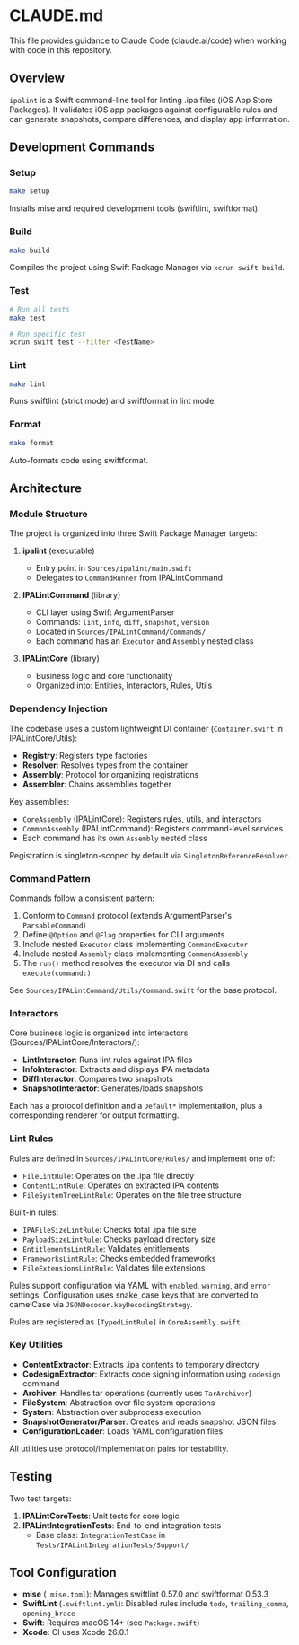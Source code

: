 # CLAUDE.md

This file provides guidance to Claude Code (claude.ai/code) when working with code in this repository.

## Overview

`ipalint` is a Swift command-line tool for linting .ipa files (iOS App Store Packages). It validates iOS app packages against configurable rules and can generate snapshots, compare differences, and display app information.

## Development Commands

### Setup
```bash
make setup
```
Installs mise and required development tools (swiftlint, swiftformat).

### Build
```bash
make build
```
Compiles the project using Swift Package Manager via `xcrun swift build`.

### Test
```bash
# Run all tests
make test

# Run specific test
xcrun swift test --filter <TestName>
```

### Lint
```bash
make lint
```
Runs swiftlint (strict mode) and swiftformat in lint mode.

### Format
```bash
make format
```
Auto-formats code using swiftformat.

## Architecture

### Module Structure

The project is organized into three Swift Package Manager targets:

1. **ipalint** (executable)
   - Entry point in `Sources/ipalint/main.swift`
   - Delegates to `CommandRunner` from IPALintCommand

2. **IPALintCommand** (library)
   - CLI layer using Swift ArgumentParser
   - Commands: `lint`, `info`, `diff`, `snapshot`, `version`
   - Located in `Sources/IPALintCommand/Commands/`
   - Each command has an `Executor` and `Assembly` nested class

3. **IPALintCore** (library)
   - Business logic and core functionality
   - Organized into: Entities, Interactors, Rules, Utils

### Dependency Injection

The codebase uses a custom lightweight DI container (`Container.swift` in IPALintCore/Utils):

- **Registry**: Registers type factories
- **Resolver**: Resolves types from the container
- **Assembly**: Protocol for organizing registrations
- **Assembler**: Chains assemblies together

Key assemblies:
- `CoreAssembly` (IPALintCore): Registers rules, utils, and interactors
- `CommonAssembly` (IPALintCommand): Registers command-level services
- Each command has its own `Assembly` nested class

Registration is singleton-scoped by default via `SingletonReferenceResolver`.

### Command Pattern

Commands follow a consistent pattern:
1. Conform to `Command` protocol (extends ArgumentParser's `ParsableCommand`)
2. Define `@Option` and `@Flag` properties for CLI arguments
3. Include nested `Executor` class implementing `CommandExecutor`
4. Include nested `Assembly` class implementing `CommandAssembly`
5. The `run()` method resolves the executor via DI and calls `execute(command:)`

See `Sources/IPALintCommand/Utils/Command.swift` for the base protocol.

### Interactors

Core business logic is organized into interactors (Sources/IPALintCore/Interactors/):

- **LintInteractor**: Runs lint rules against IPA files
- **InfoInteractor**: Extracts and displays IPA metadata
- **DiffInteractor**: Compares two snapshots
- **SnapshotInteractor**: Generates/loads snapshots

Each has a protocol definition and a `Default*` implementation, plus a corresponding renderer for output formatting.

### Lint Rules

Rules are defined in `Sources/IPALintCore/Rules/` and implement one of:

- `FileLintRule`: Operates on the .ipa file directly
- `ContentLintRule`: Operates on extracted IPA contents
- `FileSystemTreeLintRule`: Operates on the file tree structure

Built-in rules:
- `IPAFileSizeLintRule`: Checks total .ipa file size
- `PayloadSizeLintRule`: Checks payload directory size
- `EntitlementsLintRule`: Validates entitlements
- `FrameworksLintRule`: Checks embedded frameworks
- `FileExtensionsLintRule`: Validates file extensions

Rules support configuration via YAML with `enabled`, `warning`, and `error` settings. Configuration uses snake_case keys that are converted to camelCase via `JSONDecoder.keyDecodingStrategy`.

Rules are registered as `[TypedLintRule]` in `CoreAssembly.swift`.

### Key Utilities

- **ContentExtractor**: Extracts .ipa contents to temporary directory
- **CodesignExtractor**: Extracts code signing information using `codesign` command
- **Archiver**: Handles tar operations (currently uses `TarArchiver`)
- **FileSystem**: Abstraction over file system operations
- **System**: Abstraction over subprocess execution
- **SnapshotGenerator/Parser**: Creates and reads snapshot JSON files
- **ConfigurationLoader**: Loads YAML configuration files

All utilities use protocol/implementation pairs for testability.

## Testing

Two test targets:

1. **IPALintCoreTests**: Unit tests for core logic
2. **IPALintIntegrationTests**: End-to-end integration tests
   - Base class: `IntegrationTestCase` in `Tests/IPALintIntegrationTests/Support/`

## Tool Configuration

- **mise** (`.mise.toml`): Manages swiftlint 0.57.0 and swiftformat 0.53.3
- **SwiftLint** (`.swiftlint.yml`): Disabled rules include `todo`, `trailing_comma`, `opening_brace`
- **Swift**: Requires macOS 14+ (see `Package.swift`)
- **Xcode**: CI uses Xcode 26.0.1
